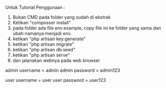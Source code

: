 Untuk Tutorial Penggunaan : 
1. Bukan CMD pada folder yang sudah di ekstrak
2. Ketikan "composser install"
3. pada folder ada file env.example, copy file ini ke folder yang sama dan ubah namanya menjadi env.
4. ketikan "php artisan key:generate"
5. ketikan "php artisan migrate"
6. ketikan "php artisan db:seed"
7. ketikan "php artisan serve"
8. dan jalanakan webnya pada web browser

admin username = admin
admin password = admin123

user username = user
user password = user123
